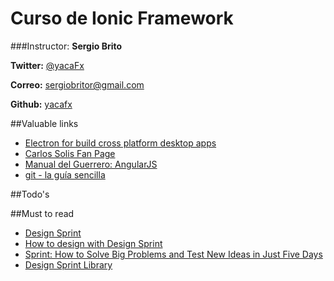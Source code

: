 Curso de Ionic Framework
===


###Instructor: **Sergio Brito**

**Twitter:** [@yacaFx](https://twitter.com/yacafx)  

**Correo:** [sergiobritor@gmail.com](mailto:sergiobritor@gmail.com)

**Github:** [yacafx](http://github.com/yacafx)


##Valuable links

* [Electron for build cross platform desktop apps](http://electron.atom.io/)
* [Carlos Solis Fan Page](https://www.facebook.com/carlos.solis1337)
* [Manual del Guerrero: AngularJS](http://manualdelguerrero.com)
* [git - la guía sencilla](http://rogerdudler.github.io/git-guide/index.es.html)



##Todo's


##Must to read
* [Design Sprint](https://developers.google.com/design-sprint/)
* [How to design with Design Sprint](http://revista.uxnights.com/disenando-design-sprint/)
* [Sprint: How to Solve Big Problems and Test New Ideas in Just Five Days](https://www.amazon.com.mx/Sprint-Solve-Problems-Test-Ideas/dp/150112174X/)
* [Design Sprint Library](http://www.gv.com/library/)
